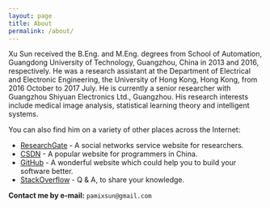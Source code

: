 ```yaml
---
layout: page
title: About
permalink: /about/
---
```


Xu Sun received the B.Eng. and M.Eng. degrees from School of Automation, Guangdong University of Technology, Guangzhou, China in 2013 and 2016, respectively. He was a research assistant at the Department of Electrical and Electronic Engineering, the University of Hong Kong, Hong Kong, from 2016 October to 2017 July. He is currently a senior researcher with Guangzhou Shiyuan Electronics Ltd., Guangzhou.
His research interests include medical image analysis, statistical learning theory and intelligent systems.

You can also find him on a variety of other places across the Internet:

* [ResearchGate][researchgate] - A social networks service website for researchers.
* [CSDN][csdn] - A popular website for programmers in China.
* [GitHub][github] - A wonderful website which could help you to build your software better.
* [StackOverflow][stackoverflow] - Q & A, to share your knowledge.

**Contact me by e-mail:** `pamixsun@gmail.com`

[researchgate]: https://www.researchgate.net/profile/Xu_Sun12
[github]: http://www.github.com/PamixSun
[stackoverflow]: http://stackoverflow.com/users/3949420/xu-sun
[csdn]: http://blog.csdn.net/yunduanmuxue
